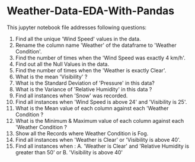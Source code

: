 # Weather-Data-EDA-With-Pandas

This jupyter notebook file addresses following questions:

 1)  Find all the unique 'Wind Speed' values in the data.
 2) Rename the column name 'Weather' of the dataframe to 'Weather Condition'.
 3) Find the number of times when the 'Wind Speed was exactly 4 km/h'.
 4) Find out all the Null Values in the data.
 5) Find the number of times when the 'Weather is exactly Clear'.
 6) What is the mean 'Visibility' ?
 7) What is the Standard Deviation of 'Pressure'  in this data?
 8) What is the Variance of 'Relative Humidity' in this data ?
 9) Find all instances when 'Snow' was recorded.
 10) Find all instances when 'Wind Speed is above 24' and 'Visibility is 25'.
 11) What is the Mean value of each column against each 'Weather Condition ?
 12) What is the Minimum & Maximum value of each column against each 'Weather Condition ?
 13) Show all the Records where Weather Condition is Fog.
 14) Find all instances when 'Weather is Clear' or 'Visibility is above 40'.
 15) Find all instances when :
        A. 'Weather is Clear' and 'Relative Humidity is greater than 50'
        or
        B. 'Visibility is above 40'
